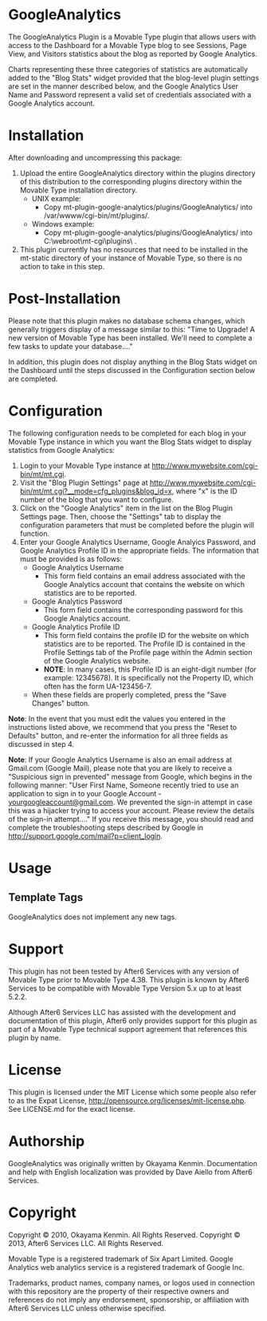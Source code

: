 # GoogleAnalytics

The GoogleAnalytics Plugin is a Movable Type plugin that allows users with access to the Dashboard for a Movable Type blog to see Sessions, Page View, and Visitors statistics about the blog as reported by Google Analytics.

Charts representing these three categories of statistics are automatically added to the "Blog Stats" widget provided that the blog-level plugin settings are set in the manner described below, and the Google Analytics User Name and Password represent a valid set of credentials associated with a Google Analytics account.

# Installation

After downloading and uncompressing this package:

1. Upload the entire GoogleAnalytics directory within the plugins directory of this distribution to the corresponding plugins directory within the Movable Type installation directory.
    * UNIX example:
        * Copy mt-plugin-google-analytics/plugins/GoogleAnalytics/ into /var/wwww/cgi-bin/mt/plugins/.
    * Windows example:
        * Copy mt-plugin-google-analytics/plugins/GoogleAnalytics/ into C:\webroot\mt-cgi\plugins\ .
2. This plugin currently has no resources that need to be installed in the mt-static directory of your instance of Movable Type, so there is no action to take in this step.

# Post-Installation

Please note that this plugin makes no database schema changes, which generally triggers display of a message similar to this: "Time to Upgrade!  A new version of Movable Type has been installed. We'll need to complete a few tasks to update your database...."

In addition, this plugin does not display anything in the Blog Stats widget on the Dashboard until the steps discussed in the Configuration section below are completed.

# Configuration

The following configuration needs to be completed for each blog in your Movable Type instance in which you want the Blog Stats widget to display statistics from Google Analytics:

1. Login to your Movable Type instance at http://www.mywebsite.com/cgi-bin/mt/mt.cgi.
2. Visit the "Blog Plugin Settings" page at http://www.mywebsite.com/cgi-bin/mt/mt.cgi?__mode=cfg_plugins&blog_id=x, where "x" is the ID number of the blog that you want to configure.
3. Click on the "Google Analytics" item in the list on the Blog Plugin Settings page.  Then, choose the "Settings" tab to display the configuration parameters that must be completed before the plugin will function.
4. Enter your Google Analytics Username, Google Analyics Password, and Google Analytics Profile ID in the appropriate fields.  The information that must be provided is as follows:
    * Google Analytics Username
        * This form field contains an email address associated with the Google Analytics account that contains the website on which statistics are to be reported.
    * Google Analytics Password
        * This form field contains the corresponding password for this Google Analytics account.
    * Google Analytics Profile ID
        * This form field contains the profile ID for the website on which statistics are to be reported.  The Profile ID is contained in the Profile Settings tab of the Profile page within the Admin section of the Google Analytics website.
        * **NOTE**: In many cases, this Profile ID is an eight-digit number (for example: 12345678).  It is specifically not the Property ID, which often has the form UA-123456-7.
    * When these fields are properly completed, press the "Save Changes" button.

**Note**: In the event that you must edit the values you entered in the instructions listed above, we recommend that you press the "Reset to Defaults" button, and re-enter the information for all three fields as discussed in step 4.

**Note**: If your Google Analytics Username is also an email address at Gmail.com (Google Mail), please note that you are likely to receive a "Suspicious sign in prevented" message from Google, which begins in the following manner: "User First Name, Someone recently tried to use an application to sign in to your Google Account - yourgoogleaccount@gmail.com. We prevented the sign-in attempt in case this was a hijacker trying to access your account. Please review the details of the sign-in attempt...."  If you receive this message, you should read and complete the troubleshooting steps described by Google in http://support.google.com/mail?p=client_login.

# Usage

## Template Tags

GoogleAnalytics does not implement any new tags.


# Support

This plugin has not been tested by After6 Services with any version of Movable Type prior to Movable Type 4.38.  This plugin is known by After6 Services to be compatible with Movable Type Version 5.x up to at least 5.2.2.

Although After6 Services LLC has assisted with the development and documentation of this plugin, After6 only provides support for this plugin as part of a Movable Type technical support agreement that references this plugin by name.

# License

This plugin is licensed under the MIT License which some people also refer to as the Expat License, http://opensource.org/licenses/mit-license.php.  See LICENSE.md for the exact license.

# Authorship

GoogleAnalytics was originally written by Okayama Kenmin.  Documentation and help with English localization was provided by Dave Aiello from After6 Services.

# Copyright

Copyright &copy; 2010, Okayama Kenmin.  All Rights Reserved.
Copyright &copy; 2013, After6 Services LLC.  All Rights Reserved.

Movable Type is a registered trademark of Six Apart Limited.
Google Analytics web analytics service is a registered trademark of Google Inc.

Trademarks, product names, company names, or logos used in connection with this repository are the property of their respective owners and references do not imply any endorsement, sponsorship, or affiliation with After6 Services LLC unless otherwise specified.
